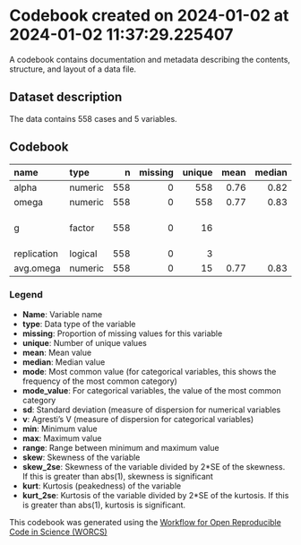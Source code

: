 Codebook created on 2024-01-02 at 2024-01-02 11:37:29.225407
================

A codebook contains documentation and metadata describing the contents,
structure, and layout of a data file.

## Dataset description

The data contains 558 cases and 5 variables.

## Codebook

| name        | type    |   n | missing | unique | mean | median |   mode | mode_value                  |   sd |    v | min |  max | range |  skew | skew_2se | kurt | kurt_2se |
|:------------|:--------|----:|--------:|-------:|-----:|-------:|-------:|:----------------------------|-----:|-----:|----:|-----:|------:|------:|---------:|-----:|---------:|
| alpha       | numeric | 558 |       0 |    558 | 0.76 |   0.82 |   0.82 |                             | 0.17 |      | 0.0 | 0.97 |  0.97 | -1.77 |    -8.56 | 4.19 |    10.14 |
| omega       | numeric | 558 |       0 |    558 | 0.77 |   0.83 |   0.83 |                             | 0.16 |      | 0.0 | 0.97 |  0.97 | -2.05 |    -9.91 | 5.79 |    14.01 |
| g           | factor  | 558 |       0 |     16 |      |        |  74.00 | Anderson et al. (2012), SWL |      | 0.91 |     |      |       |       |          |      |          |
| replication | logical | 558 |       0 |      3 |      |        | 437.00 | FALSE                       |      | 0.34 |     |      |       |       |          |      |          |
| avg.omega   | numeric | 558 |       0 |     15 | 0.77 |   0.83 |   0.83 |                             | 0.15 |      | 0.2 | 0.95 |  0.75 | -2.08 |   -10.04 | 5.70 |    13.79 |

### Legend

- **Name**: Variable name
- **type**: Data type of the variable
- **missing**: Proportion of missing values for this variable
- **unique**: Number of unique values
- **mean**: Mean value
- **median**: Median value
- **mode**: Most common value (for categorical variables, this shows the
  frequency of the most common category)
- **mode_value**: For categorical variables, the value of the most
  common category
- **sd**: Standard deviation (measure of dispersion for numerical
  variables
- **v**: Agresti’s V (measure of dispersion for categorical variables)
- **min**: Minimum value
- **max**: Maximum value
- **range**: Range between minimum and maximum value
- **skew**: Skewness of the variable
- **skew_2se**: Skewness of the variable divided by 2\*SE of the
  skewness. If this is greater than abs(1), skewness is significant
- **kurt**: Kurtosis (peakedness) of the variable
- **kurt_2se**: Kurtosis of the variable divided by 2\*SE of the
  kurtosis. If this is greater than abs(1), kurtosis is significant.

This codebook was generated using the [Workflow for Open Reproducible
Code in Science (WORCS)](https://osf.io/zcvbs/)
